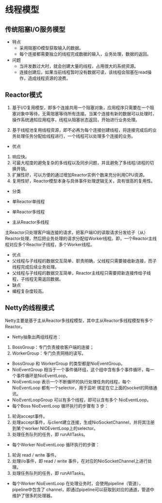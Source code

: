 线程模型
===

传统阻塞I/O服务模型
---
* 特点
  * 采用阻塞IO模型获取输入的数据。
  * 每个连接都需要独立的线程完成数据的输入，业务处理，数据的返回。
* 问题
  * 当并发数过大时，就会创建大量的线程，占用很大的系统资源。
  * 连接创建后，如果当前线程暂时没有数据可读，该线程会阻塞在read操作，造成线程资源的浪费。

Reactor模式
---

1. 基于I/O复用模型，即多个连接共用一个阻塞对象，应用程序只需要在一个阻塞对象中等待，无需阻塞等待所有连接。当某个连接有新的数据可以处理时，操作系统通知应用程序，线程从阻塞状态返回，开始进行业务处理。

2. 基于线程池复用线程资源，即不必再为每个连接创建线程，将连接完成后的业务处理任务分配给线程进行，一个线程可以处理多个连接的业务。

* 优点
 1. 响应快。
 2. 可最大程度的避免复杂的多线程以及同步问题，并且避免了多线程/进程的切换开销。
 3. 扩展性好，可以方便的通过增加Reactor实例个数来充分利用CPU资源。
 4. 复用性好，Reactor模型本身与具体事件处理逻辑无关，具有很高的复用性。

* 分类
 * 单Reactor单线程

 * 单Reactor多线程

 * 主从Reactor多线程

主Reactor只处理客户端连接的请求，把客户端IO的读取请求分发给子（从）Reactor处理，然后把业务处理的请求分配给Worker线程。即，一个Reactor主线程对应多个Reactor子线程，多个Worker线程。

  * 优点
   * 父线程与子线程的数据交互简单、职责明确，父线程只需要接收新连接，而子线程完成后续业务处理。
   * 父线程与子线程的数据交互简单，Reactor主线程只需要把新连接传给子线程，子线程无需返回数据。
  * 缺点
   * 编程复杂度较高。
   
Netty的线程模式
---
Netty主要是基于主从Reactor多线程模型，其中主从Reactor多线程模型有多个Reactor。

* Netty抽象出两组线程池：
 1. BossGroup：专门负责接收客户端的连接；
 2. WorkerGroup：专门负责网络的读写。
* BossGroup 和 WorkerGroup 的类型都是NioEventGroup。
* NioEventGroup 相当于一个事件循环组，这个组中含有多个事件循环，每一个事件循环是NioEventLoop。
* NioEventLoop 表示一个不断循环的执行处理任务的线程，每个NioEventLoop 都有一个selector，用于监听 绑定在它上面的socket的网络通讯。
* NioEventLoopGroup 可以有多个线程，即可以含有多个 NioEventLoop。
* 每个Boss NioEventLoop 循环执行的步骤有 3 步：
 1. 轮询accept事件。
 2. 处理accept事件，与client建立连接，生成NioSocketChannel，并将其注册到某个worker NIOEventLoop上的selector。
 3. 处理任务队列的任务，即 runAllTasks。
* 每个Worker NioEventLoop 循环执行的步骤：
 1. 轮询 read / write 事件。
 2. 处理i/o事件，即 read / write 事件，在对应的NioSocketChannel上进行处理。
 3. 处理任务队列的任务，即 runAllTasks。
* 每个Worker NioEventLoop 在处理业务时，会使用pipeline（管道），pipeline中包含了 channel，即通过pipeline可以获取到对应的通道，管道中维护了很多的处理器。



